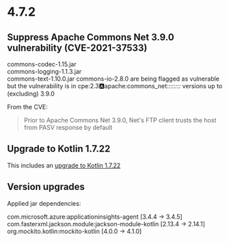 # 4.7.2

## Suppress Apache Commons Net 3.9.0 vulnerability (CVE-2021-37533)
commons-codec-1.15.jar	
commons-logging-1.1.3.jar	
commons-text-1.10.0.jar
commons-io-2.8.0
are being flagged as vulnerable but the vulnerability is in cpe:2.3:a:apache:commons_net:*:*:*:*:*:*:*:* versions up to (excluding) 3.9.0

From the CVE:
> Prior to Apache Commons Net 3.9.0, Net's FTP client trusts the host from PASV response by default

## Upgrade to Kotlin 1.7.22
This includes an [upgrade to Kotlin 1.7.22](https://github.com/JetBrains/kotlin/releases/tag/v1.7.22/)

## Version upgrades

Applied jar dependencies:

com.microsoft.azure:applicationinsights-agent [3.4.4 -> 3.4.5]
com.fasterxml.jackson.module:jackson-module-kotlin [2.13.4 -> 2.14.1]
org.mockito.kotlin:mockito-kotlin [4.0.0 -> 4.1.0]




